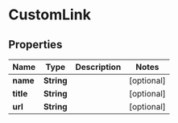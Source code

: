 

# CustomLink


## Properties

| Name | Type | Description | Notes |
|------------ | ------------- | ------------- | -------------|
|**name** | **String** |  |  [optional] |
|**title** | **String** |  |  [optional] |
|**url** | **String** |  |  [optional] |



